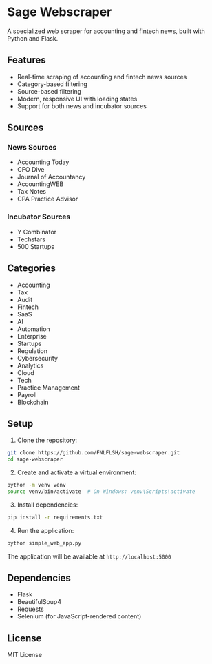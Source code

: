# Sage Webscraper

A specialized web scraper for accounting and fintech news, built with Python and Flask.

## Features

- Real-time scraping of accounting and fintech news sources
- Category-based filtering
- Source-based filtering
- Modern, responsive UI with loading states
- Support for both news and incubator sources

## Sources

### News Sources
- Accounting Today
- CFO Dive
- Journal of Accountancy
- AccountingWEB
- Tax Notes
- CPA Practice Advisor

### Incubator Sources
- Y Combinator
- Techstars
- 500 Startups

## Categories

- Accounting
- Tax
- Audit
- Fintech
- SaaS
- AI
- Automation
- Enterprise
- Startups
- Regulation
- Cybersecurity
- Analytics
- Cloud
- Tech
- Practice Management
- Payroll
- Blockchain

## Setup

1. Clone the repository:
```bash
git clone https://github.com/FNLFLSH/sage-webscraper.git
cd sage-webscraper
```

2. Create and activate a virtual environment:
```bash
python -m venv venv
source venv/bin/activate  # On Windows: venv\Scripts\activate
```

3. Install dependencies:
```bash
pip install -r requirements.txt
```

4. Run the application:
```bash
python simple_web_app.py
```

The application will be available at `http://localhost:5000`

## Dependencies

- Flask
- BeautifulSoup4
- Requests
- Selenium (for JavaScript-rendered content)

## License

MIT License